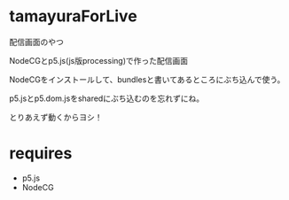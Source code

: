 # tamayuraForLive
配信画面のやつ

NodeCGとp5.js(js版processing)で作った配信画面

NodeCGをインストールして、bundlesと書いてあるところにぶち込んで使う。

p5.jsとp5.dom.jsをsharedにぶち込むのを忘れずにね。

とりあえず動くからヨシ！

# requires
- p5.js
- NodeCG
